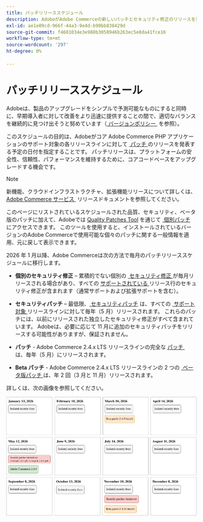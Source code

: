 ```yaml
---
title: パッチリリーススケジュール
description: AdobeがAdobe Commerceの新しいパッチとセキュリティ修正のリリースを発表する予定の時期について説明します。
exl-id: ae1e09cd-966f-44a3-9e4d-b90bb838429d
source-git-commit: f4601034e3e988b3058946b263ec5e8da41fce16
workflow-type: tm+mt
source-wordcount: '297'
ht-degree: 0%

---
```



# パッチリリーススケジュール

Adobeは、製品のアップグレードをシンプルで予測可能なものにすると同時に、早期導入者に対して改善をより迅速に提供することの間で、適切なバランスを継続的に見つけ出そうと努めています（[&#x200B; バージョンポリシー &#x200B;](versioning-policy.md) を参照）。

このスケジュールの目的は、Adobeがコア Adobe Commerce PHP アプリケーションのサポート対象の各リリースラインに対して [&#x200B; パッチ &#x200B;](versioning-policy.md#patch-release) のリリースを発表する予定の日付を指定することです。 パッチリリースは、プラットフォームの安全性、信頼性、パフォーマンスを維持するために、コアコードベースをアップグレードする機会です。

>[!NOTE]
>
>新機能、クラウドインフラストラクチャ、拡張機能リリースについて詳しくは、[Adobe Commerce サービス &#x200B;](https://experienceleague.adobe.com/ja/docs/commerce/user-guides/release-information/release-notes-all) リリースドキュメントを参照してください。

このページにリストされているスケジュールされた品質、セキュリティ、ベータ版のパッチに加えて、Adobeでは [Quality Patches Tool](versioning-policy.md#individual-patch) を通じて [&#x200B; 個別パッチ &#x200B;](../tools/quality-patches-tool/usage.md) にアクセスできます。 このツールを使用すると、インストールされているバージョンのAdobe Commerceで使用可能な個々のパッチに関する一般情報を適用、元に戻して表示できます。

2026 年 1 月以降、Adobe Commerceは次の方法で毎月のパッチリリーススケジュールに移行します。

- **個別のセキュリティ修正** – 累積的でない個別の [&#x200B; セキュリティ修正 &#x200B;](versioning-policy.md#isolated-patch) が毎月リリースされる場合があり、すべての [&#x200B; サポートされている &#x200B;](lifecycle-policy.md) リリース行のセキュリティ修正が含まれます（通常サポートおよび拡張サポートを含む）。

- **セキュリティパッチ** – 最低限、[&#x200B; セキュリティパッチ &#x200B;](versioning-policy.md#security-patch-release) は、すべての [&#x200B; サポート対象 &#x200B;](lifecycle-policy.md) リリースラインに対して毎年（5 月）リリースされます。 これらのパッチには、以前にリリースされた独立したセキュリティ修正がすべて含まれています。 Adobeは、必要に応じて 11 月に追加のセキュリティパッチをリリースする可能性がありますが、保証されません。

- **パッチ** - Adobe Commerce 2.4.x LTS リリースラインの完全な [&#x200B; パッチ &#x200B;](versioning-policy.md#patch-release) は、毎年（5 月）にリリースされます。

- **Beta パッチ** - Adobe Commerce 2.4.x LTS リリースラインの 2 つの [&#x200B; ベータ版パッチ &#x200B;](versioning-policy.md#beta-patch-release) は、年 2 回（3 月と 11 月）リリースされます。

詳しくは、次の画像を参照してください。

<!-- The SVG source for the following image is located here: /help/assets/release/release-calendar.drawio.svg -->

![2026 Adobe Commerceのリリースカレンダー &#x200B;](../assets/release/release-calendar.drawio.png)
